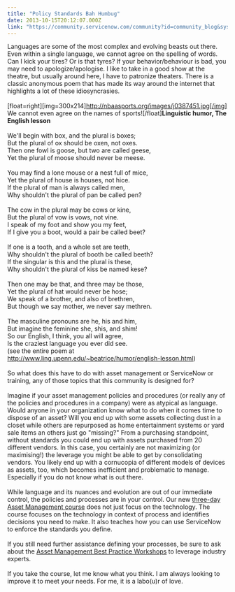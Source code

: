 ```yaml
---
title: "Policy Standards Bah Humbug"
date: 2013-10-15T20:12:07.000Z
link: "https://community.servicenow.com/community?id=community_blog&sys_id=ca2d66e5dbd0dbc01dcaf3231f96198e"
---
```

<p>Languages are some of the most complex and evolving beasts out there. Even within a single language, we cannot agree on the spelling of words. Can I kick your tires? Or is that tyres? If your behavior/behaviour is bad, you may need to apologize/apologise. I like to take in a good show at the theatre, but usually around here, I have to patronize theaters. There is a classic anonymous poem that has made its way around the internet that highlights a lot of these idiosyncrasies.<br/><br/><span>[float=right][img=300x214]</span><a title="k-external-small" class="jive-link-external-small" href="http://nbaasports.org/images/j0387451.jpg[/img]" rel="nofollow" target="_blank">http://nbaasports.org/images/j0387451.jpg[/img]</a><br/>We cannot even agree on the names of sports![/float]<strong>Linguistic humor, The English lesson</strong> <br/><br/>We'll begin with box, and the plural is boxes; <br/>But the plural of ox should be oxen, not oxes. <br/>Then one fowl is goose, but two are called geese, <br/>Yet the plural of moose should never be meese.<br/> <br/>You may find a lone mouse or a nest full of mice, <br/>Yet the plural of house is houses, not hice. <br/>If the plural of man is always called men, <br/>Why shouldn't the plural of pan be called pen? <br/><br/>The cow in the plural may be cows or kine, <br/>But the plural of vow is vows, not vine. <br/>I speak of my foot and show you my feet, <br/>If I give you a boot, would a pair be called beet? <br/><br/>If one is a tooth, and a whole set are teeth, <br/>Why shouldn't the plural of booth be called beeth? <br/>If the singular is this and the plural is these, <br/>Why shouldn't the plural of kiss be named kese?<br/> <br/>Then one may be that, and three may be those, <br/>Yet the plural of hat would never be hose; <br/>We speak of a brother, and also of brethren, <br/>But though we say mother, we never say methren. <br/><br/>The masculine pronouns are he, his and him, <br/>But imagine the feminine she, shis, and shim! <br/>So our English, I think, you all will agree, <br/>Is the craziest language you ever did see. <br/><span>(see the entire poem at </span><a title="k-external-small" class="jive-link-external-small" href="http://www.ling.upenn.edu/~beatrice/humor/english-lesson.html" rel="nofollow" target="_blank">http://www.ling.upenn.edu/~beatrice/humor/english-lesson.html</a><span>)</span><br/><br/>So what does this have to do with asset management or ServiceNow or training, any of those topics that this community is designed for?<br/><br/>Imagine if your asset management policies and procedures (or really any of the policies and procedures in a company) were as atypical as language. Would anyone in your organization know what to do when it comes time to dispose of an asset? Will you end up with some assets collecting dust in a closet while others are repurposed as home entertainment systems or yard sale items an others just go "missing?" From a purchasing standpoint, without standards you could end up with assets purchased from 20 different vendors. In this case, you certainly are not maximizing (or maximising!) the leverage you might be able to get by consolidating vendors. You likely end up with a cornucopia of different models of devices as assets, too, which becomes inefficient and problematic to manage. Especially if you do not know what is out there.<br/><br/>While language and its nuances and evolution are out of our immediate control, the policies and processes are in your control. Our new <a title="k-external-small" class="jive-link-external-small" href="http://www.servicenow.com/knowledge.do?sysparm_document_key=kb_knowledge,3278bddf6f849d40dbd4ddef6f3ee416" rel="nofollow" target="_blank">three-day Asset Management course</a> does not just focus on the technology. The course focuses on the technology in context of process and identifies decisions you need to make. It also teaches how you can use ServiceNow to enforce the standards you define.<br/><br/>If you still need further assistance defining your processes, be sure to ask about the <a title="k-external-small" class="jive-link-external-small" href="http://www.servicenow.com/sys_attachment.do?sys_id=d9a40cb96f4f0900dbd4ddef6f3ee477&amp;sysparm_viewer_table=kb_knowledge&amp;sysparm_viewer_id=97421a21879ae440e4ab7b2d7d434d97" rel="nofollow" target="_blank">Asset Management Best Practice Workshops</a> to leverage industry experts.<br/><br/>If you take the course, let me know what you think. I am always looking to improve it to meet your needs. For me, it is a labo(u)r of love.</p>